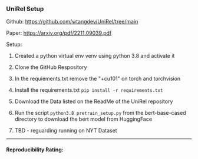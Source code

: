 ### UniRel Setup
  
Github: https://github.com/wtangdev/UniRel/tree/main

Paper: https://arxiv.org/pdf/2211.09039.pdf

Setup:

1. Created a python virtual env venv using python 3.8 and activate it

2. Clone the GitHub Respository

3. In the requiements.txt remove the "+cu101" on torch and torchvision

4. Install the requirements.txt `pip install -r requirements.txt`

5. Download the Data listed on the ReadMe of the UniRel repository

6. Run the script `python3.8 pretrain_setup.py` from the bert-base-cased directory  to download the bert model from HuggingFace 

7. TBD - reguarding running on NYT Dataset
----------------------------
#### Reproducibility Rating:
